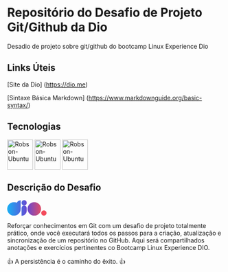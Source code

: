 # Repositório do Desafio de Projeto Git/Github da Dio
Desadio de projeto sobre git/github do bootcamp Linux Experience Dio

## Links Úteis
[Site da Dio] (https://dio.me)

[Sintaxe Básica Markdown] (https://www.markdownguide.org/basic-syntax/)

## Tecnologias

<div style="display: inline_block">
  <img align="center" alt="Robson-Ubuntu" height="70" width="60" src="https://cdn.jsdelivr.net/gh/devicons/devicon/icons/git/git-original-wordmark.svg"/>
  <img align="center" alt="Robson-Ubuntu" height="70" width="60" src="https://cdn.jsdelivr.net/gh/devicons/devicon/icons/github/github-original-wordmark.svg" />
  <img align="center" alt="Robson-Ubuntu" height="70" width="60" src="https://cdn.jsdelivr.net/gh/devicons/devicon/icons/ubuntu/ubuntu-plain-wordmark.svg" />
          
          

## Descrição do Desafio
  
<svg xmlns="http://www.w3.org/2000/svg" width="92" height="37" fill="none" viewBox="0 0 92 37" class="indexstyled__Logo-sc-1xzoakb-1 hJoHnk"><title>DIO Logo</title><path fill="url(#paint0_linear)" d="M63.102 36.11c8.685 0 15.726-7.04 15.726-15.725 0-8.685-7.04-15.725-15.726-15.725S47.375 11.7 47.375 20.385c0 8.685 7.041 15.725 15.727 15.725z"></path><path fill="url(#paint1_linear)" d="M39.413 12.425c3.325 0 6.02-2.781 6.02-6.213 0-3.43-2.696-6.212-6.02-6.212-3.324 0-6.018 2.781-6.018 6.212 0 3.432 2.694 6.213 6.018 6.213z"></path><path fill="#F34C5D" d="M85.432 36.102c3.431 0 6.213-2.695 6.213-6.019 0-3.324-2.782-6.018-6.213-6.018-3.432 0-6.213 2.694-6.213 6.018s2.781 6.019 6.213 6.019z"></path><path fill="url(#paint2_linear)" d="M31.453.387c-4.02 0-7.48 2.326-9.133 5.713a15.58 15.58 0 00-6.61-1.453C7.034 4.647 0 11.691 0 20.378c0 8.687 7.034 15.731 15.71 15.731 8.676 0 15.71-7.044 15.71-15.731l.033-19.99z"></path><path fill="url(#paint3_linear)" d="M39.369 12.425a5.976 5.976 0 00-5.974 5.974v18.1c6.651 0 12.037-5.386 12.037-12.037v-5.974a6.07 6.07 0 00-6.063-6.063z"></path><defs><linearGradient id="paint0_linear" x1="47.367" x2="78.829" y1="20.386" y2="20.386" gradientUnits="userSpaceOnUse"><stop stop-color="#6948D0"></stop><stop offset="1" stop-color="#DF4D68"></stop></linearGradient><linearGradient id="paint1_linear" x1="33.395" x2="45.428" y1="6.216" y2="6.216" gradientUnits="userSpaceOnUse"><stop stop-color="#4E67DE"></stop><stop offset="1" stop-color="#6948D0"></stop></linearGradient><linearGradient id="paint2_linear" x1="-0.008" x2="31.454" y1="18.25" y2="18.25" gradientUnits="userSpaceOnUse"><stop stop-color="#18B0F4"></stop><stop offset="1" stop-color="#4E67DE"></stop></linearGradient><linearGradient id="paint3_linear" x1="33.39" x2="45.427" y1="24.465" y2="24.465" gradientUnits="userSpaceOnUse"><stop stop-color="#4E67DE"></stop><stop offset="1" stop-color="#6948D0"></stop></linearGradient></defs></svg>  
  
Reforçar conhecimentos em Git com um desafio de projeto totalmente prático, onde você executará todos os passos para a criação, atualização e sincronização de um repositório no GitHub. Aqui será compartilhados anotações e exercícios pertinentes co Bootcamp Linux Experience DIO.

👍 A persistência é o caminho do êxito. 👍

